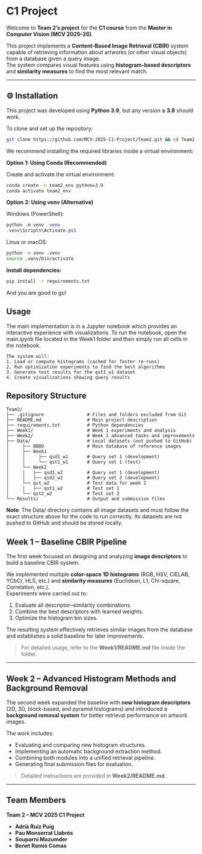 # C1 Project

Welcome to **Team 2’s project** for the **C1 course** from the **Master in Computer Vision (MCV 2025–26)**.

This project implements a **Content-Based Image Retrieval (CBIR)** system capable of retrieving information about artworks (or other visual objects) from a database given a query image.  
The system compares visual features using **histogram-based descriptors** and **similarity measures** to find the most relevant match.  

---

## ⚙️ Installation

This project was developed using **Python 3.9**, but any version **≥ 3.8** should work.

To clone and set up the repository:

```bash
git clone https://github.com/MCV-2025-C1-Project/Team2.git && cd Team2
```

We recommend installing the required libraries inside a virtual environment:

**Option 1: Using Conda (Recommended)**

Create and activate the virtual environment:
```bash
conda create -n team2_env python=3.9
conda activate team2_env
```

**Option 2: Using venv (Alternative)**

Windows (PowerShell):
```powershell
python -m venv .venv
.venv\Scripts\Activate.ps1
```

Linux or macOS:
```bash
python -m venv .venv
source .venv/bin/activate
```

**Install dependencies:**
```bash
pip install -r requirements.txt
```

And you are good to go!

## Usage

The main implementation is in a Jupyter notebook which provides an interactive experience with visualizations. To run the notebook, open the main.ipynb file located in the Week1 folder and then simply run all cells in the notebook.

```
The system will:
1. Load or compute histograms (cached for faster re-runs)
2. Run optimization experiments to find the best algorithms
3. Generate test results for the qst1_w1 dataset
4. Create visualizations showing query results

```

## Repository Structure
```
Team2/
├── .gitignore                # Files and folders excluded from Git
├── README.md                 # Main project description
├── requirements.txt          # Python dependencies
├── Week1/                    # Week 1 experiments and analysis
├── Week2/                    # Week 2 advanced tasks and improvements
├── Data/                     # Local datasets (not pushed to GitHub)
│     ├── BBDD                # Main database of reference images
│     ├── Week1
│     │     ├── qsd1_w1       # Query set 1 (development)
│     │     └── qst1_w1       # Query set 1 (test)
│     └── Week2
│     │   ├── qsd1_w2         # Query set 1 (development)
│     │   ├── qsd2_w2         # Query set 2 (development)
│     └── qst_w2              # Test data for week 2
│     │   ├── qst1_w2         # Test set 1
│     └── qst2_w2             # Test set 2
└── Results/                  # Output and submission files
```

**Note**: The Data/ directory contains all image datasets and must follow the exact structure above for the code to run correctly. Its datasets are not pushed to GitHub and should be stored locally.

## Week 1 – Baseline CBIR Pipeline

The first week focused on designing and analyzing **image descriptors** to build a baseline CBIR system.

We implemented multiple **color-space 1D histograms** (RGB, HSV, CIELAB, YCbCr, HLS, etc.) and **similarity measures** (Euclidean, L1, Chi-square, Correlation, etc.).  
Experiments were carried out to:

1. Evaluate all descriptor–similarity combinations.  
2. Combine the best descriptors with learned weights.  
3. Optimize the histogram bin sizes.

The resulting system effectively retrieves similar images from the database and establishes a solid baseline for later improvements.

> For detailed usage, refer to the **Week1/README.md** file inside the folder.

---

## Week 2 – Advanced Histogram Methods and Background Removal

The second week expanded the baseline with **new histogram descriptors** (2D, 3D, block-based, and pyramid histograms) and introduced a **background removal system** for better retrieval performance on artwork images.

The work includes:
- Evaluating and comparing new histogram structures.  
- Implementing an automatic background extraction method.  
- Combining both modules into a unified retrieval pipeline.  
- Generating final submission files for evaluation.

> Detailed instructions are provided in **Week2/README.md**.

---

## Team Members

**Team 2 – MCV 2025 C1 Project**

- **Adrià Ruiz Puig**  
- **Pau Monserrat Llabrés**  
- **Souparni Mazumder**  
- **Benet Ramió Comas**
